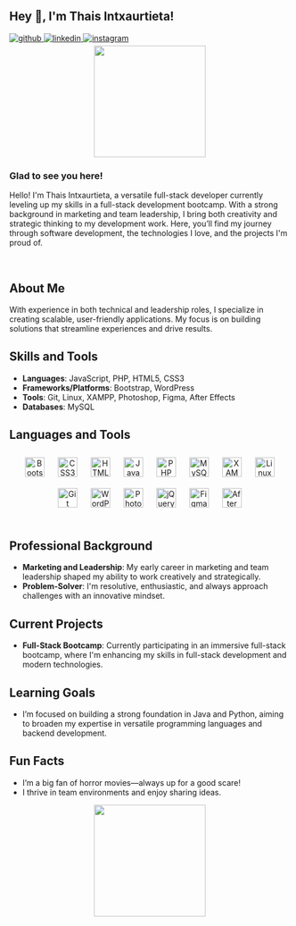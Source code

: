 ## Hey 👋, I'm Thais Intxaurtieta!  
  

<a href="https://github.com/intxaurtietadev" target="_blank">
<img src=https://img.shields.io/badge/github-%2324292e.svg?&style=for-the-badge&logo=github&logoColor=white alt=github style="margin-bottom: 5px;" />
</a>
<a href="https://linkedin.com/in/thais-intxaurtieta" target="_blank">
<img src=https://img.shields.io/badge/linkedin-%231E77B5.svg?&style=for-the-badge&logo=linkedin&logoColor=white alt=linkedin style="margin-bottom: 5px;" />
</a>
<a href="https://instagram.com/padthais_" target="_blank">
<img src=https://img.shields.io/badge/instagram-%23000000.svg?&style=for-the-badge&logo=instagram&logoColor=white alt=instagram style="margin-bottom: 5px;" />
</a>  
  
<div id="header" align="center">
  <img src="https://media.giphy.com/media/Vf3ZKdillTMOOaOho0/giphy.gif" width="200"/>
</div>


### Glad to see you here!  
Hello! I'm Thais Intxaurtieta, a versatile full-stack developer currently leveling up my skills in a full-stack development bootcamp. With a strong background in marketing and team leadership, I bring both creativity and strategic thinking to my development work. Here, you’ll find my journey through software development, the technologies I love, and the projects I'm proud of.

<br/>  


## About Me

With experience in both technical and leadership roles, I specialize in creating scalable, user-friendly applications. My focus is on building solutions that streamline experiences and drive results.

## Skills and Tools

- **Languages**: JavaScript, PHP, HTML5, CSS3
- **Frameworks/Platforms**: Bootstrap, WordPress
- **Tools**: Git, Linux, XAMPP, Photoshop, Figma, After Effects
- **Databases**: MySQL

## Languages and Tools  
<div align="center">  
<a href="https://getbootstrap.com/docs/3.4/javascript/" target="_blank"><img style="margin: 10px" src="https://profilinator.rishav.dev/skills-assets/bootstrap-plain.svg" alt="Bootstrap" height="35" /></a>  
<a href="https://www.w3schools.com/css/" target="_blank"><img style="margin: 10px" src="https://profilinator.rishav.dev/skills-assets/css3-original-wordmark.svg" alt="CSS3" height="35" /></a>  
<a href="https://en.wikipedia.org/wiki/HTML5" target="_blank"><img style="margin: 10px" src="https://profilinator.rishav.dev/skills-assets/html5-original-wordmark.svg" alt="HTML5" height="35" /></a>  
<a href="https://www.javascript.com/" target="_blank"><img style="margin: 10px" src="https://profilinator.rishav.dev/skills-assets/javascript-original.svg" alt="JavaScript" height="35" /></a>  
<a href="https://www.php.net/" target="_blank"><img style="margin: 10px" src="https://profilinator.rishav.dev/skills-assets/php-original.svg" alt="PHP" height="35" /></a>  
<a href="https://www.mysql.com/" target="_blank"><img style="margin: 10px" src="https://profilinator.rishav.dev/skills-assets/mysql-original-wordmark.svg" alt="MySQL" height="35" /></a>  
<a href="https://www.apachefriends.org/" target="_blank"><img style="margin: 10px" src="https://profilinator.rishav.dev/skills-assets/xampp.png" alt="XAMPP" height="35" /></a>  
<a href="https://www.linux.org/" target="_blank"><img style="margin: 10px" src="https://profilinator.rishav.dev/skills-assets/linux-original.svg" alt="Linux" height="35" /></a>  
<a href="https://github.com/" target="_blank"><img style="margin: 10px" src="https://profilinator.rishav.dev/skills-assets/git-scm-icon.svg" alt="Git" height="35" /></a>  
<a href="https://wordpress.com/" target="_blank"><img style="margin: 10px" src="https://profilinator.rishav.dev/skills-assets/wordpress.png" alt="WordPress" height="35" /></a>  
<a href="https://www.adobe.com/in/products/photoshop.html" target="_blank"><img style="margin: 10px" src="https://profilinator.rishav.dev/skills-assets/photoshop-plain.svg" alt="Photoshop" height="35" /></a>  
<a href="https://jquery.com/" target="_blank"><img style="margin: 10px" src="https://profilinator.rishav.dev/skills-assets/jquery.png" alt="jQuery" height="35" /></a>  
<a href="https://www.figma.com/" target="_blank"><img style="margin: 10px" src="https://profilinator.rishav.dev/skills-assets/figma-icon.svg" alt="Figma" height="35" /></a>  
<a href="https://www.adobe.com/in/products/aftereffects.html" target="_blank"><img style="margin: 10px" src="https://profilinator.rishav.dev/skills-assets/aftereffects.png" alt="After Effects" height="35" /></a>  
</div>  

<br/>  

## Professional Background

- **Marketing and Leadership**: My early career in marketing and team leadership shaped my ability to work creatively and strategically.
- **Problem-Solver**: I'm resolutive, enthusiastic, and always approach challenges with an innovative mindset.

## Current Projects

- **Full-Stack Bootcamp**: Currently participating in an immersive full-stack bootcamp, where I'm enhancing my skills in full-stack development and modern technologies.

## Learning Goals

- I’m focused on building a strong foundation in Java and Python, aiming to broaden my expertise in versatile programming languages and backend development.

## Fun Facts

- I’m a big fan of horror movies—always up for a good scare!
- I thrive in team environments and enjoy sharing ideas.


<div id="header" align="center">
  <img src="https://i.giphy.com/media/v1.Y2lkPTc5MGI3NjExOWMzcXpxendlNW1jZW91dXF6bjYyMzNnMGxwMHFsZzdjYnphbXY4dSZlcD12MV9pbnRlcm5hbF9naWZfYnlfaWQmY3Q9cw/lwnVQjawHHwWFbJZuI/giphy.gif" width="200"/>
</div>


<br/>  


